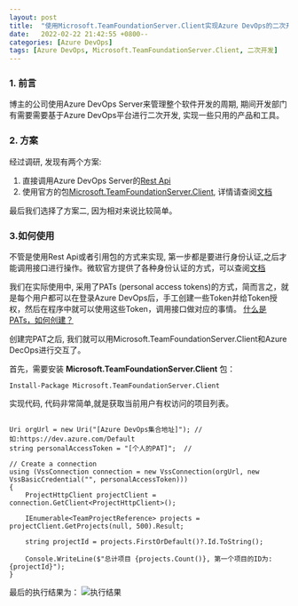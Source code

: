 ```yaml
---
layout: post
title:  "使用Microsoft.TeamFoundationServer.Client实现Azure DevOps的二次开发"
date:   2022-02-22 21:42:55 +0800--
categories: [Azure DevOps]
tags: [Azure DevOps, Microsoft.TeamFoundationServer.Client, 二次开发]  
---
```


### 1. 前言
博主的公司使用Azure DevOps Server来管理整个软件开发的周期, 期间开发部门有需要需要基于Azure DevOps平台进行二次开发, 实现一些只用的产品和工具。

### 2. 方案

经过调研, 发现有两个方案:
1. 直接调用Azure DevOps Server的[Rest Api](https://docs.microsoft.com/en-us/rest/api/azure/devops/account/?view=azure-devops-rest-6.1&wt.mc_id=MVP_324329) 
2. 使用官方的包[Microsoft.TeamFoundationServer.Client](https://www.nuget.org/packages/Microsoft.TeamFoundationServer.Client), 详情请查阅[文档](https://docs.microsoft.com/en-us/azure/devops/integrate/concepts/dotnet-client-libraries?view=azure-devops&wt.mc_id=MVP_324329)

最后我们选择了方案二, 因为相对来说比较简单。

### 3.如何使用

不管是使用Rest Api或者引用包的方式来实现, 第一步都是要进行身份认证,之后才能调用接口进行操作。微软官方提供了各种身份认证的方式，可以查阅[文档](https://docs.microsoft.com/zh-cn/azure/devops/integrate/get-started/authentication/authentication-guidance?view=azure-devops&wt.mc_id=MVP_324329)

我们在实际使用中, 采用了PATs (personal access tokens)的方式，简而言之，就是每个用户都可以在登录Azure DevOps后，手工创建一些Token并给Token授权，然后在程序中就可以使用这些Token，调用接口做对应的事情。 [什么是PATs，如何创建？](https://docs.microsoft.com/en-us/azure/devops/organizations/accounts/use-personal-access-tokens-to-authenticate?view=azure-devops&tabs=Windows&wt.mc_id=MVP_324329)

创建完PAT之后, 我们就可以用Microsoft.TeamFoundationServer.Client和Azure DecOps进行交互了。

首先，需要安装 **Microsoft.TeamFoundationServer.Client** 包：

```CSharp
Install-Package Microsoft.TeamFoundationServer.Client
```

实现代码, 代码非常简单,就是获取当前用户有权访问的项目列表。

```Csharp

Uri orgUrl = new Uri("[Azure DevOps集合地址]"); // 如:https://dev.azure.com/Default               
string personalAccessToken = "[个人的PAT]";  // 

// Create a connection
using (VssConnection connection = new VssConnection(orgUrl, new VssBasicCredential("", personalAccessToken)))
{
    ProjectHttpClient projectClient = connection.GetClient<ProjectHttpClient>();

    IEnumerable<TeamProjectReference> projects = projectClient.GetProjects(null, 500).Result;

    string projectId = projects.FirstOrDefault()?.Id.ToString();

    Console.WriteLine($"总计项目 {projects.Count()}, 第一个项目的ID为: {projectId}");
}

````

最后的执行结果为：
![执行结果](/assets/imgs/AzureDevOpsProjectList.png)